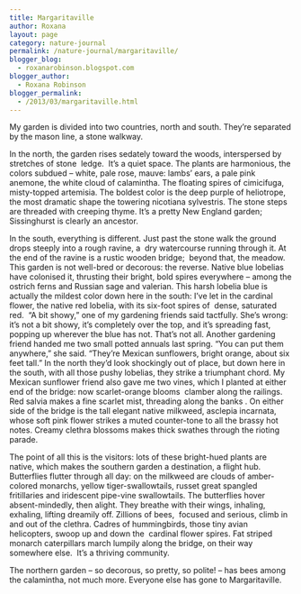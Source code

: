 ```yaml
---
title: Margaritaville
author: Roxana
layout: page
category: nature-journal
permalink: /nature-journal/margaritaville/
blogger_blog:
  - roxanarobinson.blogspot.com
blogger_author:
  - Roxana Robinson
blogger_permalink:
  - /2013/03/margaritaville.html
---
```

My garden is divided into two countries, north and south. They’re separated by the mason line, a stone walkway.

In the north, the garden rises sedately toward the woods, interspersed by stretches of stone  ledge.  It’s a quiet space. The plants are harmonious, the colors subdued &#8211; white, pale rose, mauve: lambs’ ears, a pale pink anemone, the white cloud of calamintha. The floating spires of cimicifuga, misty-topped artemisia. The boldest color is the deep purple of heliotrope, the most dramatic shape the towering nicotiana sylvestris. The stone steps are threaded with creeping thyme. It’s a pretty New England garden; Sissinghurst is clearly an ancestor.

In the south, everything is different. Just past the stone walk the ground drops steeply into a rough ravine, a  dry watercourse running through it. At the end of the ravine is a rustic wooden bridge;  beyond that, the meadow.  This garden is not well-bred or decorous: the reverse. Native blue lobelias have colonised it, thrusting their bright, bold spires everywhere – among the ostrich ferns and Russian sage and valerian. This harsh lobelia blue is actually the mildest color down here in the south: I’ve let in the cardinal flower, the native red lobelia, with its six-foot spires of  dense, saturated red.  “A bit showy,” one of my gardening friends said tactfully. She’s wrong: it’s not a bit showy, it’s completely over the top, and it’s spreading fast, popping up wherever the blue has not. That’s not all. Another gardening friend handed me two small potted annuals last spring. “You can put them anywhere,” she said. “They’re Mexican sunflowers, bright orange, about six feet tall.” In the north they’d look shockingly out of place, but down here in the south, with all those pushy lobelias, they strike a triumphant chord. My Mexican sunflower friend also gave me two vines, which I planted at either end of the bridge: now scarlet-orange blooms  clamber along the railings. Red salvia makes a fine scarlet mist, threading along the banks . On either side of the bridge is the tall elegant native milkweed, asclepia incarnata, whose soft pink flower strikes a muted counter-tone to all the brassy hot notes. Creamy clethra blossoms makes thick swathes through the rioting parade.

The point of all this is the visitors: lots of these bright-hued plants are native, which makes the southern garden a destination, a flight hub. Butterflies flutter through all day: on the milkweed are clouds of amber-colored monarchs, yellow tiger-swallowtails, russet great spangled fritillaries and iridescent pipe-vine swallowtails. The butterflies hover absent-mindedly, then alight. They breathe with their wings, inhaling, exhaling, lifting dreamily off. Zillions of bees,  focused and serious, climb in and out of the clethra. Cadres of hummingbirds, those tiny avian helicopters, swoop up and down the  cardinal flower spires. Fat striped monarch caterpillars march lumpily along the bridge, on their way somewhere else.  It’s a thriving community.

The northern garden &#8211; so decorous, so pretty, so polite! &#8211; has bees among the calamintha, not much more. Everyone else has gone to Margaritaville.

&nbsp;

<!-- *August 8, 2011 -->